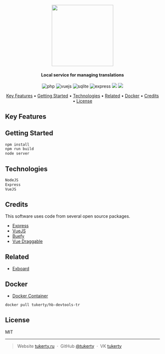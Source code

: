 <h1 align="center">
  <br>
  <img src="https://tukerty.tmweb.ru/images/TRTR.png" height="200">
</h1>

<h4 align="center">Local service for managing translations</h4>

<p align="center">
    <img src="https://img.shields.io/badge/NodeJS%20-8-green.svg" alt="php">
    <img src="https://img.shields.io/badge/VueJS%20-2-brightgreen.svg" alt="vuejs">
    <img src="https://img.shields.io/badge/SQLite%20-3-lightgrey.svg" alt="sqlite">
    <img src="https://img.shields.io/badge/Express%20-5-blue.svg" alt="express">
	<img src="https://img.shields.io/badge/Contributions%20-welcome-orange.svg">
	<img src="https://img.shields.io/badge/License%20-MIT-yellow.svg">
</p>

<p align="center">
  <a href="#key-features">Key Features</a> •
  <a href="#getting-started">Getting Started</a> •
  <a href="#technologies">Technologies</a> •
  <a href="#related">Related</a> •
  <a href="#docker">Docker</a> •
  <a href="#related">Credits</a> •
  <a href="#license">License</a>
</p>

## Key Features



## Getting Started

```bash
npm install
npm run build
node server
```

## Technologies

```bash
NodeJS
Express
VueJS
```

## Credits

This software uses code from several open source packages.

- [Express](https://github.com/expressjs/express)
- [VueJS](https://github.com/vuejs/vue)
- [Buefy](https://github.com/buefy/buefy)
- [Vue Draggable](https://github.com/SortableJS/Vue.Draggable)

## Related

- [Exboard](https://github.com/tukerty/exboard)

## Docker

- [Docker Container](https://hub.docker.com/r/tukerty/hb-devtools-tr/)

```bash
docker pull tukerty/hb-devtools-tr
```

## License

MIT

---

> Website [tukerty.ru](https://tukerty.ru) &nbsp;&middot;&nbsp;
> GitHub [@tukerty](https://github.com/tukerty) &nbsp;&middot;&nbsp;
> VK [tukerty](https://vk.com/tukerty)
